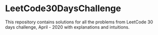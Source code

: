 # LeetCode30DaysChallenge
This repository contains solutions for all the problems from LeetCode 30 days challenge, April - 2020 with explanations and intuitions.

